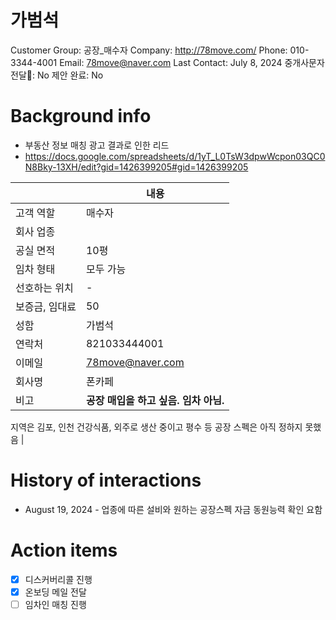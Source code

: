 # 가범석

Customer Group: 공장_매수자
Company: http://78move.com/
Phone: 010-3344-4001
Email: 78move@naver.com
Last Contact: July 8, 2024
중개사문자전달📩: No
제안 완료: No

# Background info

- 부동산 정보 매칭 광고 결과로 인한 리드
- https://docs.google.com/spreadsheets/d/1yT_L0TsW3dpwWcpon03QC0N8Bky-13XH/edit?gid=1426399205#gid=1426399205

|  | 내용 |
| --- | --- |
| 고객 역할 | 매수자  |
| 회사 업종 |  |
| 공실 면적 | 10평 |
| 임차 형태 | 모두 가능 |
| 선호하는 위치 | - |
| 보증금, 임대료 | 50 |
| 성함 | 가범석 |
| 연락처 | 821033444001 |
| 이메일 | [78move@naver.com](mailto:78move@naver.com) |
| 회사명 | 폰카페 |
| 비고 | **공장 매입을 하고 싶음. 임차 아님.** 
지역은 김포, 인천 건강식품, 외주로 생산 중이고 
평수 등 공장 스펙은 아직 정하지 못했음 |

# History of interactions

- August 19, 2024 -  업종에 따른 설비와 원하는 공장스펙 자금 동원능력 확인 요함

# Action items

- [x]  디스커버리콜 진행
- [x]  온보딩 메일 전달
- [ ]  임차인 매칭 진행